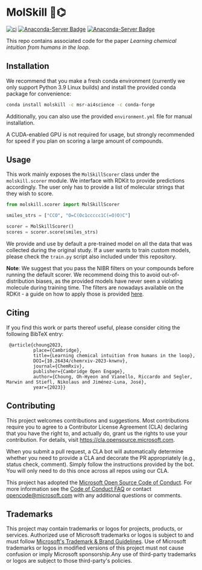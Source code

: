 # MolSkill 🤹⌬

[![ci](https://github.com/microsoft/molskill/actions/workflows/ci.yml/badge.svg?branch=main)](https://github.com/microsoft/molskill/actions/workflows/ci.yml)
[![Anaconda-Server Badge](https://anaconda.org/msr-ai4science/molskill/badges/platforms.svg)](https://anaconda.org/msr-ai4science/molskill)
[![Anaconda-Server Badge](https://anaconda.org/msr-ai4science/molskill/badges/version.svg)](https://anaconda.org/msr-ai4science/molskill)

This repo contains associated code for the paper _Learning chemical intuition from humans in the loop_.

## Installation

We recommend that you make a fresh conda environment (currently we only support Python 3.9 Linux builds) and install the provided conda package for convenience:

```bash
conda install molskill -c msr-ai4science -c conda-forge
```

Additionally, you can also use the provided `environment.yml` file for manual installation.

A CUDA-enabled GPU is not required for usage, but strongly recommended for speed if you plan on scoring a large amount of compounds. 


## Usage

This work mainly exposes the `MolSkillScorer` class under the `molskill.scorer` module. We interface with RDKit to provide predictions accordingly. The user only has to provide a list of molecular strings that they wish to score. 

```python
from molskill.scorer import MolSkillScorer

smiles_strs = ["CCO", "O=C(Oc1ccccc1C(=O)O)C"] 

scorer = MolSkillScorer()
scores = scorer.score(smiles_strs)
```

We provide and use by default a pre-trained model on all the data that was collected during the original study. If a user wants to train custom models, please check the `train.py` script also included under this repository.

**Note**: We suggest that you pass the NIBR filters on your compounds before running the default scorer. We recommend doing this to avoid out-of-distribution biases, as the provided models have never seen a violating molecule during training time. The filters are nowadays available on the RDKit - a guide on how to apply those is provided [here](https://github.com/rdkit/rdkit/tree/master/Contrib/NIBRSubstructureFilters).


## Citing

If you find this work or parts thereof useful, please consider citing the following BibTeX entry:

```
 @article{choung2023,
          place={Cambridge},
          title={Learning chemical intuition from humans in the loop},
          DOI={10.26434/chemrxiv-2023-knwnv},
          journal={ChemRxiv},
          publisher={Cambridge Open Engage},
          author={Choung, Oh-Hyeon and Vianello, Riccardo and Segler, Marwin and Stiefl, Nikolaus and Jiménez-Luna, José},
          year={2023}}
```

## Contributing

This project welcomes contributions and suggestions.  Most contributions require you to agree to a Contributor License Agreement (CLA) declaring that you have the right to, and actually do, grant us the rights to use your contribution. For details, visit https://cla.opensource.microsoft.com.

When you submit a pull request, a CLA bot will automatically determine whether you need to provide a CLA and decorate the PR appropriately (e.g., status check, comment). Simply follow the instructions provided by the bot. You will only need to do this once across all repos using our CLA.

This project has adopted the [Microsoft Open Source Code of Conduct](https://opensource.microsoft.com/codeofconduct/). For more information see the [Code of Conduct FAQ](https://opensource.microsoft.com/codeofconduct/faq/) or contact [opencode@microsoft.com](mailto:opencode@microsoft.com) with any additional questions or comments.

## Trademarks

This project may contain trademarks or logos for projects, products, or services. Authorized use of Microsoft trademarks or logos is subject to and must follow [Microsoft's Trademark & Brand Guidelines](https://www.microsoft.com/en-us/legal/intellectualproperty/trademarks/usage/general). Use of Microsoft trademarks or logos in modified versions of this project must not cause confusion or imply Microsoft sponsorship.Any use of third-party trademarks or logos are subject to those third-party's policies.
